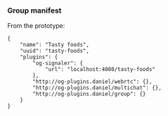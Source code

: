 ###  Group manifest

From the prototype:

```
{
	"name": "Tasty foods",
	"uuid": "tasty-foods",
	"plugins": {
		"og-signaler": {
			"url": "localhost:4080/tasty-foods"
		},
		"http://og-plugins.daniel/webrtc": {},
		"http://og-plugins.daniel/multichat": {},
		"http://og-plugins.daniel/group": {}
	}
}

```